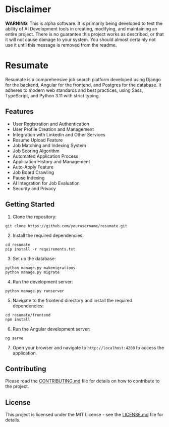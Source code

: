 # Disclaimer

**WARNING**: This is alpha software. It is primarily being developed to test the ability of AI Development tools in creating, modifying, and maintaining an entire project. There is no guarantee this project works as described, or that it will not cause damage to your system. You should almost certainly not use it until this message is removed from the readme. 

# Resumate

Resumate is a comprehensive job search platform developed using Django for the backend, Angular for the frontend, and Postgres for the database. It adheres to modern web standards and best practices, using Sass, TypeScript, and Python 3.11 with strict typing.

## Features

- User Registration and Authentication
- User Profile Creation and Management
- Integration with LinkedIn and Other Services
- Resume Upload Feature
- Job Matching and Indexing System
- Job Scoring Algorithm
- Automated Application Process
- Application History and Management
- Auto-Apply Feature
- Job Board Crawling
- Pause Indexing
- AI Integration for Job Evaluation
- Security and Privacy

## Getting Started

1. Clone the repository:

```
git clone https://github.com/yourusername/resumate.git
```

2. Install the required dependencies:

```
cd resumate
pip install -r requirements.txt
```

3. Set up the database:

```
python manage.py makemigrations
python manage.py migrate
```

4. Run the development server:

```
python manage.py runserver
```

5. Navigate to the frontend directory and install the required dependencies:

```
cd resumate/frontend
npm install
```

6. Run the Angular development server:

```
ng serve
```

7. Open your browser and navigate to `http://localhost:4200` to access the application.

## Contributing

Please read the [CONTRIBUTING.md](CONTRIBUTING.md) file for details on how to contribute to the project.

## License

This project is licensed under the MIT License - see the [LICENSE.md](LICENSE.md) file for details.
